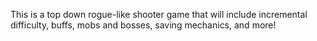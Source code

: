 This is a top down rogue-like shooter game that will include incremental difficulty, buffs, mobs and bosses, saving mechanics, and more!
